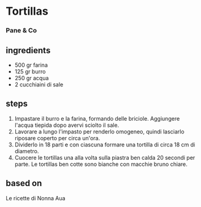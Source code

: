 



# Tortillas
  
### Pane & Co
## ingredients
  
* 500 gr farina  
* 125 gr burro  
* 250 gr acqua  
* 2 cucchiaini di sale
## steps
  
1. Impastare il burro e la farina, formando delle briciole. Aggiungere l'acqua tiepida dopo avervi sciolto il sale.  
1. Lavorare a lungo l'impasto per renderlo omogeneo, quindi lasciarlo riposare coperto per circa un'ora.  
1. Dividerlo in 18 parti e con ciascuna formare una tortilla di circa 18 cm di diametro.  
1. Cuocere le tortillas una alla volta sulla piastra ben calda 20 secondi per parte. Le tortillas ben cotte sono bianche con macchie bruno chiare.
## based on
  
Le ricette di Nonna Aua